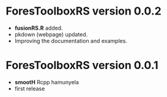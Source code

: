 # ForesToolboxRS version 0.0.2

* **fusionRS.R** added.
* pkdown (webpage) updated.
* Improving the documentation and examples.

# ForesToolboxRS version 0.0.1

* **smootH** Rcpp hamunyela 
* first release
